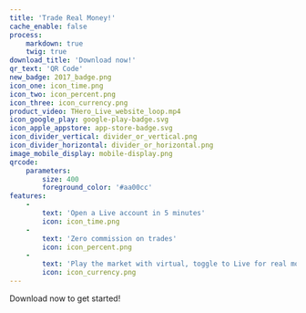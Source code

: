 ```yaml
---
title: 'Trade Real Money!'
cache_enable: false
process:
    markdown: true
    twig: true
download_title: 'Download now!'
qr_text: 'QR Code'
new_badge: 2017_badge.png
icon_one: icon_time.png
icon_two: icon_percent.png
icon_three: icon_currency.png
product_video: THero_Live_website_loop.mp4
icon_google_play: google-play-badge.svg
icon_apple_appstore: app-store-badge.svg
icon_divider_vertical: divider_or_vertical.png
icon_divider_horizontal: divider_or_horizontal.png
image_mobile_display: mobile-display.png
qrcode:
    parameters:
        size: 400
        foreground_color: '#aa00cc'
features:
    -
        text: 'Open a Live account in 5 minutes'
        icon: icon_time.png
    -
        text: 'Zero commission on trades'
        icon: icon_percent.png
    -
        text: 'Play the market with virtual, toggle to Live for real money'
        icon: icon_currency.png
---
```


Download now to get started!